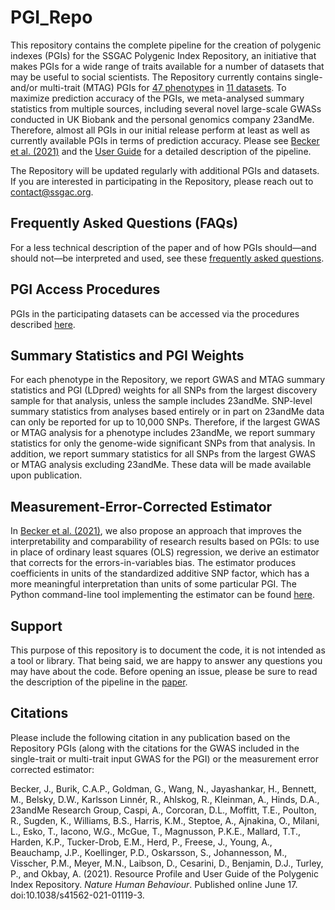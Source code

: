 # PGI_Repo
This repository contains the complete pipeline for the creation of polygenic indexes (PGIs) for the SSGAC Polygenic Index Repository, an initiative that makes PGIs for a wide range of traits available for a number of datasets that may be useful to social scientists. The Repository currently contains single- and/or multi-trait (MTAG) PGIs for [47 phenotypes](https://www.dropbox.com/s/bo68hgfp8d7ibgk/Phenotypes.pdf?dl=0) in [11 datasets](https://www.dropbox.com/s/psrqvr5qoop4zye/Datasets.pdf?dl=0). To maximize prediction accuracy of the PGIs, we meta-analysed summary statistics from multiple sources, including several novel large-scale GWASs conducted in UK Biobank and the personal genomics company 23andMe. Therefore, almost all PGIs in our initial release perform at least as well as currently available PGIs in terms of prediction accuracy. Please see [Becker et al. (2021)](https://rdcu.be/cmJnM)  and the [User Guide](https://8a649e3c-e96e-4fce-86bb-b117a3d1270f.filesusr.com/ugd/2f9665_2d32cc8c8b63449d994daefbdd6c77b1.pdf) for a detailed description of the pipeline. 

The Repository will be updated regularly with additional PGIs and datasets. If you are interested in participating in the Repository, please reach out to contact@ssgac.org. 

## Frequently Asked Questions (FAQs)
For a less technical description of the paper and of how PGIs should—and should not—be interpreted and used, see these [frequently asked questions](https://www.thessgac.org/faqs).

## PGI Access Procedures
PGIs in the participating datasets can be accessed via the procedures described [here](https://www.thessgac.org/copy-of-pgi-repository).

## Summary Statistics and PGI Weights
For each phenotype in the Repository, we report GWAS and MTAG summary statistics and PGI (LDpred) weights for all SNPs from the largest discovery sample for that analysis, unless the sample includes 23andMe. SNP-level summary statistics from analyses based entirely or in part on 23andMe data can only be reported for up to 10,000 SNPs. Therefore, if the largest GWAS or MTAG analysis for a phenotype includes 23andMe, we report summary statistics for only the genome-wide significant SNPs from that analysis. In addition, we report summary statistics for all SNPs from the largest GWAS or MTAG analysis excluding 23andMe. These data will be made available upon publication.

## Measurement-Error-Corrected Estimator
In [Becker et al. (2021)](https://rdcu.be/cmJnM), we also propose an approach that improves the interpretability and comparability of research results based on PGIs: to use in place of ordinary least squares (OLS) regression, we derive an estimator that corrects for the  errors-in-variables bias. The estimator produces coefficients in units of the standardized additive SNP factor, which has a more meaningful interpretation than units of some particular PGI. The Python command-line tool implementing the estimator can be found [here](https://github.com/JonJala/pgi_correct).

## Support
This purpose of this repository is to document the code, it is not intended as a tool or library. That being said, we are happy to answer any questions you may have about the code. Before opening an issue, please be sure to read the description of the pipeline in the [paper](https://rdcu.be/cmJnM). 

## Citations
Please include the following citation in any publication based on the Repository PGIs (along with the citations for the GWAS included in the single-trait or multi-trait input GWAS for the PGI) or the measurement error corrected estimator:

Becker, J., Burik, C.A.P., Goldman, G., Wang, N., Jayashankar, H., Bennett, M., Belsky, D.W., Karlsson Linnér, R., Ahlskog, R., Kleinman, A., Hinds, D.A., 23andMe Research Group, Caspi, A., Corcoran, D.L., Moffitt, T.E., Poulton, R., Sugden, K., Williams, B.S., Harris, K.M., Steptoe, A., Ajnakina, O., Milani, L., Esko, T., Iacono, W.G., McGue, T., Magnusson, P.K.E., Mallard, T.T., Harden, K.P., Tucker-Drob, E.M., Herd, P., Freese, J., Young, A., Beauchamp, J.P., Koellinger, P.D., Oskarsson, S., Johannesson, M., Visscher, P.M., Meyer, M.N., Laibson, D., Cesarini, D., Benjamin, D.J., Turley, P., and Okbay, A. (2021). Resource Profile and User Guide of the Polygenic Index Repository. *Nature Human Behaviour*. Published online June 17. doi:10.1038/s41562-021-01119-3.
